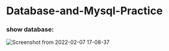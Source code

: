 # Database-and-Mysql-Practice

### show database:

![Screenshot from 2022-02-07 17-08-37](https://user-images.githubusercontent.com/93571037/153397519-e49a5d6b-3f5f-4d28-b273-8e37245db275.png)
